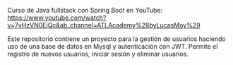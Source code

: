 Curso de Java fullstack con Spring Boot en YouTube: https://www.youtube.com/watch?v=7vHzVN0EiQc&ab_channel=ATLAcademy%28byLucasMoy%29


Este repositorio contiene un proyecto para la gestión de usuarios haciendo uso de una base de datos en Mysql y autenticación con JWT. Permite el registro de nuevos usuarios, iniciar sesión y eliminar usuarios.
